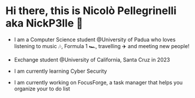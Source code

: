 # Hi there, this is Nicolò Pellegrinelli aka NickP3lle 👋

- I am a Computer Science student @University of Padua who loves listening to music 🎶, Formula 1 🏎️, travelling ✈️ and meeting new people!

- Exchange student @University of California, Santa Cruz in 2023

- I am currently learning Cyber Security

- I am currently working on FocusForge, a task manager that helps you organize your to do list

<!--
**NickP3lle/NickP3lle** is a ✨ _special_ ✨ repository because its `README.md` (this file) appears on your GitHub profile.

Here are some ideas to get you started:

- 🔭 I’m currently working on ...
- 🌱 I’m currently learning ...
- 👯 I’m looking to collaborate on ...
- 🤔 I’m looking for help with ...
- 💬 Ask me about ...
- 📫 How to reach me: ...
- 😄 Pronouns: ...
- ⚡ Fun fact: ...
-->
